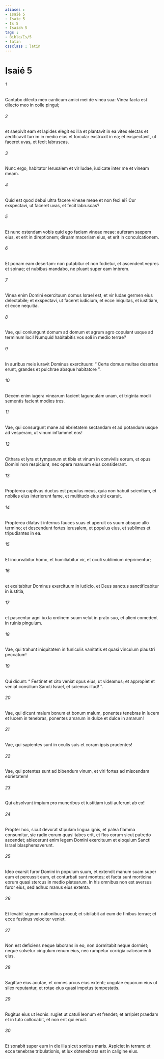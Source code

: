 ```yaml
---
aliases : 
- Isaié 5
- Isaïe 5
- Is 5
- Isaiah 5
tags : 
- Bible/Is/5
- latin
cssclass : latin
---
```


# Isaié 5

###### 1
Cantabo dilecto meo canticum amici mei de vinea sua: Vinea facta est dilecto meo in colle pingui;
###### 2
et saepivit eam et lapides elegit ex illa et plantavit in ea vites electas et aedificavit turrim in medio eius et torcular exstruxit in ea; et exspectavit, ut faceret uvas, et fecit labruscas.
###### 3
Nunc ergo, habitator Ierusalem et vir Iudae, iudicate inter me et vineam meam.
###### 4
Quid est quod debui ultra facere vineae meae et non feci ei? Cur exspectavi, ut faceret uvas, et fecit labruscas?
###### 5
Et nunc ostendam vobis quid ego faciam vineae meae: auferam saepem eius, et erit in direptionem; diruam maceriam eius, et erit in conculcationem.
###### 6
Et ponam eam desertam: non putabitur et non fodietur, et ascendent vepres et spinae; et nubibus mandabo, ne pluant super eam imbrem.
###### 7
Vinea enim Domini exercituum domus Israel est, et vir Iudae germen eius delectabile; et exspectavi, ut faceret iudicium, et ecce iniquitas, et iustitiam, et ecce nequitia.
###### 8
Vae, qui coniungunt domum ad domum et agrum agro copulant usque ad terminum loci! Numquid habitabitis vos soli in medio terrae?
###### 9
In auribus meis iuravit Dominus exercituum: “ Certe domus multae desertae erunt, grandes et pulchrae absque habitatore ”.
###### 10
Decem enim iugera vinearum facient lagunculam unam, et triginta modii sementis facient modios tres.
###### 11
Vae, qui consurgunt mane ad ebrietatem sectandam et ad potandum usque ad vesperam, ut vinum inflammet eos!
###### 12
Cithara et lyra et tympanum et tibia et vinum in conviviis eorum, et opus Domini non respiciunt, nec opera manuum eius considerant.
###### 13
Propterea captivus ductus est populus meus, quia non habuit scientiam, et nobiles eius interierunt fame, et multitudo eius siti exaruit.
###### 14
Propterea dilatavit infernus fauces suas et aperuit os suum absque ullo termino; et descendunt fortes Ierusalem, et populus eius, et sublimes et tripudiantes in ea.
###### 15
Et incurvabitur homo, et humiliabitur vir, et oculi sublimium deprimentur;
###### 16
et exaltabitur Dominus exercituum in iudicio, et Deus sanctus sanctificabitur in iustitia,
###### 17
et pascentur agni iuxta ordinem suum velut in prato suo, et alieni comedent in ruinis pinguium.
###### 18
Vae, qui trahunt iniquitatem in funiculis vanitatis et quasi vinculum plaustri peccatum!
###### 19
Qui dicunt: “ Festinet et cito veniat opus eius, ut videamus; et appropiet et veniat consilium Sancti Israel, et sciemus illud! ”.
###### 20
Vae, qui dicunt malum bonum et bonum malum, ponentes tenebras in lucem et lucem in tenebras, ponentes amarum in dulce et dulce in amarum!
###### 21
Vae, qui sapientes sunt in oculis suis et coram ipsis prudentes!
###### 22
Vae, qui potentes sunt ad bibendum vinum, et viri fortes ad miscendam ebrietatem!
###### 23
Qui absolvunt impium pro muneribus et iustitiam iusti auferunt ab eo!
###### 24
Propter hoc, sicut devorat stipulam lingua ignis, et palea flamma consumitur, sic radix eorum quasi tabes erit, et flos eorum sicut putredo ascendet; abiecerunt enim legem Domini exercituum et eloquium Sancti Israel blasphemaverunt.
###### 25
Ideo exarsit furor Domini in populum suum, et extendit manum suam super eum et percussit eum, et conturbati sunt montes; et facta sunt morticina eorum quasi stercus in medio platearum. In his omnibus non est aversus furor eius, sed adhuc manus eius extenta.
###### 26
Et levabit signum nationibus procul; et sibilabit ad eum de finibus terrae; et ecce festinus velociter veniet.
###### 27
Non est deficiens neque laborans in eo, non dormitabit neque dormiet; neque solvetur cingulum renum eius, nec rumpetur corrigia calceamenti eius.
###### 28
Sagittae eius acutae, et omnes arcus eius extenti; ungulae equorum eius ut silex reputantur, et rotae eius quasi impetus tempestatis.
###### 29
Rugitus eius ut leonis: rugiet ut catuli leonum et frendet; et arripiet praedam et in tuto collocabit, et non erit qui eruat.
###### 30
Et sonabit super eum in die illa sicut sonitus maris. Aspiciet in terram: et ecce tenebrae tribulationis, et lux obtenebrata est in caligine eius.
